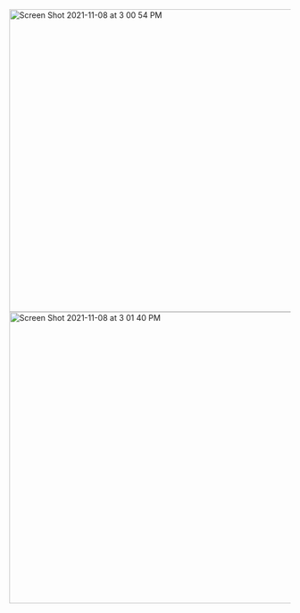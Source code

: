 <img width="542" alt="Screen Shot 2021-11-08 at 3 00 54 PM" src="https://user-images.githubusercontent.com/77215072/140831847-5b0449f4-9cf2-4ab7-8c17-4115d0b34fa2.png">
<img width="522" alt="Screen Shot 2021-11-08 at 3 01 40 PM" src="https://user-images.githubusercontent.com/77215072/140831894-bcaeedd2-2c7a-4fe3-86e8-c09ce8ab56e0.png">
